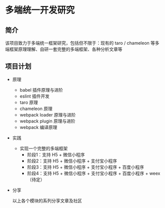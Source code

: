 # 多端统一开发研究

## 简介

该项目致力于多端统一框架研究，包括但不限于：现有的 taro / chameleon 等多端框架原理理解、自研一套完整的多端框架、各种分析文章等

## 项目计划

+   原理

    +   babel 插件原理与进阶
    +   eslint 插件开发
    +   taro 原理
    +   chameleon 原理
    +   webpack loader 原理与进阶
    +   webpack plugin 原理与进阶
    +   webpack 编译原理

+   实践

    +   实现一个完整的多端框架
        +   阶段1：支持 H5 + 微信小程序
        +   阶段2：支持 H5 + 微信小程序 + 支付宝小程序
        +   阶段3：支持 H5 + 微信小程序 + 支付宝小程序 + 百度小程序
        +   阶段4：支持 H5 + 微信小程序 + 支付宝小程序 + 百度小程序 + weex（待定）

+   分享

    以上各个模块的系列分享文章及社区
